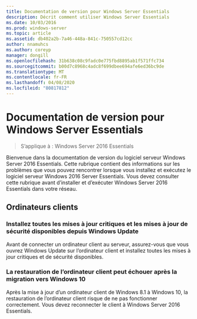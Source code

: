 ```yaml
---
title: Documentation de version pour Windows Server Essentials
description: Décrit comment utiliser Windows Server Essentials
ms.date: 10/03/2016
ms.prod: windows-server
ms.topic: article
ms.assetid: db402a2b-7a46-448a-841c-750557cd12cc
author: nnamuhcs
ms.author: coreyp
manager: dongill
ms.openlocfilehash: 31b638c08c9fadc0e775fbd8895ab1f571ffc734
ms.sourcegitcommit: b00d7c8968c4adc8f699dbee694afe6ed36bc9de
ms.translationtype: MT
ms.contentlocale: fr-FR
ms.lasthandoff: 04/08/2020
ms.locfileid: "80817812"
---
```

# <a name="release-documentation-for-windows-server-essentials"></a>Documentation de version pour Windows Server Essentials

>S’applique à : Windows Server 2016 Essentials

Bienvenue dans la documentation de version du logiciel serveur Windows Server 2016 Essentials. Cette rubrique contient des informations sur les problèmes que vous pouvez rencontrer lorsque vous installez et exécutez le logiciel serveur Windows 2016 Server Essentials. Vous devez consulter cette rubrique avant d’installer et d’exécuter Windows Server 2016 Essentials dans votre réseau.  
  
## <a name="client-computers"></a>Ordinateurs clients  
  
### <a name="install-all-available-critical-and-security-updates-from-windows-update"></a>Installez toutes les mises à jour critiques et les mises à jour de sécurité disponibles depuis Windows Update  

Avant de connecter un ordinateur client au serveur, assurez-vous que vous ouvrez Windows Update sur l’ordinateur client et installez toutes les mises à jour critiques et de sécurité disponibles.  
  
### <a name="client-computer-restore-may-not-succeed-after-migration-to-windows-10"></a>La restauration de l’ordinateur client peut échouer après la migration vers Windows 10  
 Après la mise à jour d’un ordinateur client de Windows 8.1 à Windows 10, la restauration de l’ordinateur client risque de ne pas fonctionner correctement. Vous devez reconnecter le client à Windows Server 2016 Essentials. 
